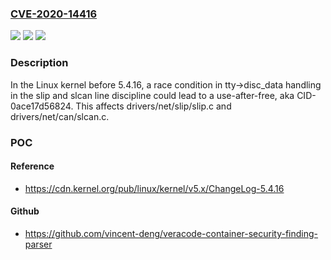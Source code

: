 ### [CVE-2020-14416](https://cve.mitre.org/cgi-bin/cvename.cgi?name=CVE-2020-14416)
![](https://img.shields.io/static/v1?label=Product&message=n%2Fa&color=blue)
![](https://img.shields.io/static/v1?label=Version&message=n%2Fa&color=blue)
![](https://img.shields.io/static/v1?label=Vulnerability&message=n%2Fa&color=brighgreen)

### Description

In the Linux kernel before 5.4.16, a race condition in tty->disc_data handling in the slip and slcan line discipline could lead to a use-after-free, aka CID-0ace17d56824. This affects drivers/net/slip/slip.c and drivers/net/can/slcan.c.

### POC

#### Reference
- https://cdn.kernel.org/pub/linux/kernel/v5.x/ChangeLog-5.4.16

#### Github
- https://github.com/vincent-deng/veracode-container-security-finding-parser

